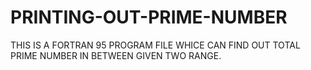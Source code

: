 # PRINTING-OUT-PRIME-NUMBER
THIS IS A FORTRAN 95 PROGRAM FILE WHICE CAN FIND OUT TOTAL PRIME NUMBER IN BETWEEN GIVEN TWO RANGE.

